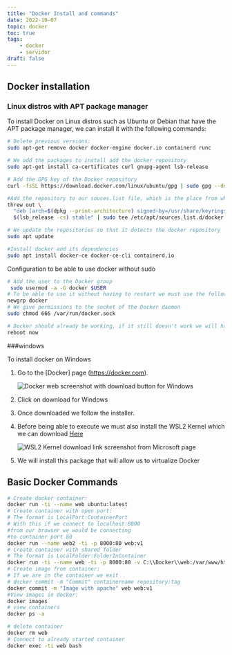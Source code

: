 ```yaml
---
title: "Docker Install and commands"
date: 2022-10-07
topic: docker
toc: true
tags:
    - docker
    - servidor
draft: false
---
```

## Docker installation

### Linux distros with APT package manager

To install Docker on Linux distros such as Ubuntu or Debian that have the APT package manager, we can install it with the following commands:

```sh
# Delete previous versions:
sudo apt-get remove docker docker-engine docker.io containerd runc

# We add the packages to install add the docker repository
sudo apt-get install ca-certificates curl gnupg-agent lsb-release

# Add the GPG key of the Docker repository
curl -fsSL https://download.docker.com/linux/ubuntu/gpg | sudo gpg --dearmor -o /usr/share/keyrings/docker-archive-keyring.gpg

#Add the repository to our souces.list file, which is the place from where APT queries the repositories to download the programs
threw out \
  "deb [arch=$(dpkg --print-architecture) signed-by=/usr/share/keyrings/docker-archive-keyring.gpg] https://download.docker.com/linux/ubuntu \
  $(lsb_release -cs) stable" | sudo tee /etc/apt/sources.list.d/docker.list > /dev/null

# We update the repositories so that it detects the docker repository
sudo apt update

#Install docker and its dependencies
sudo apt install docker-ce docker-ce-cli containerd.io
```

Configuration to be able to use docker without sudo

```sh
# Add the user to the Docker group
 sudo usermod -a -G docker $USER
# To be able to use it without having to restart we must use the following command to "login" to the group in the current session
newgrp docker
# We give permissions to the socket of the Docker daemon
sudo chmod 666 /var/run/docker.sock

# Docker should already be working, if it still doesn't work we will have to restart the system
reboot now
```

###windows

To install docker on Windows

1. Go to the [Docker] page (https://docker.com).

   ![Docker web screenshot with download button for Windows](https://i.imgur.com/gw33a0D.png)
2. Click on download for Windows
3. Once downloaded we follow the installer.
4. Before being able to execute we must also install the WSL2 Kernel which we can download [Here](https://aka.ms/wsl2kernel)

    ![WSL2 Kernel download link screenshot from Microsoft page](https://i.imgur.com/ntfA7G7.png)

5. We will install this package that will allow us to virtualize Docker

## Basic Docker Commands

```sh
# Create docker container:
docker run -ti --name web ubuntu:latest
# Create container with open port:
# The format is LocalPort:ContainerPort
# With this if we connect to localhost:8000
#from our browser we would be connecting
#to container port 80
docker run --name web2 -ti -p 8000:80 web:v1
# Create container with shared folder
# The format is LocalFolder:FolderInContainer
docker run -ti --name web -ti -p 8000:80 -v C:\\Docker\\web:/var/www/html web:v1
# Create image from container:
# If we are in the container we exit
# docker commit -m "Commit" containername repository:tag
docker commit -m "Image with apache" web web:v1
#View images in docker:
docker images
# view containers
docker ps -a

# delete container
docker rm web
# Connect to already started container
docker exec -ti web bash


```